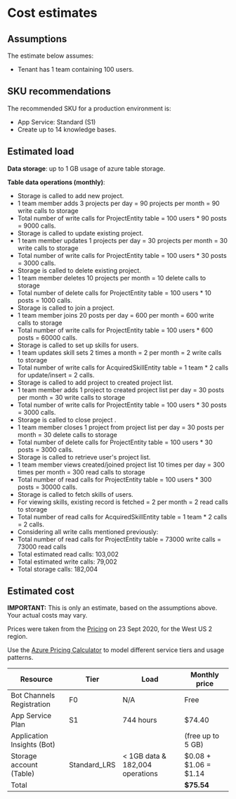 # Cost estimates

## Assumptions

The estimate below assumes:

- Tenant has 1 team containing 100 users.

## SKU recommendations
The recommended SKU for a production environment is:

- App Service: Standard (S1)
- Create up to 14 knowledge bases.

## [](/wiki/Cost-estimate#estimated-load)Estimated load

**Data storage**: up to 1 GB usage of azure table storage.

**Table data operations (monthly)**:
- Storage is called to add new project.
- 1 team member adds 3 projects per day = 90 projects per month = 90 write calls to storage
- Total number of write calls for ProjectEntity table = 100 users * 90 posts = 9000 calls.
- Storage is called to update existing project.
- 1 team member updates 1 projects per day = 30 projects per month = 30 write calls to storage
- Total number of write calls for ProjectEntity table = 100 users * 30 posts = 3000 calls.
- Storage is called to delete existing project.
- 1 team member deletes 10 projects per month = 10 delete calls to storage
- Total number of delete calls for ProjectEntity table = 100 users * 10 posts = 1000 calls.
 - Storage is called to join a project.
- 1 team member joins 20 posts per day = 600 per month = 600 write calls to storage
- Total number of write calls for ProjectEntity table = 100 users * 600 posts = 60000 calls.
- Storage is called to set up skills for users.
- 1 team updates skill sets 2 times a month = 2 per month = 2 write calls to storage
- Total number of write calls for AcquiredSkillEntity table = 1 team * 2 calls for update/insert = 2 calls.
- Storage is called to add project to created project list.
- 1 team member adds 1 project to created project list per day = 30 posts per month = 30 write calls to storage
- Total number of write calls for ProjectEntity table = 100 users * 30 posts = 3000 calls.
- Storage is called to close project .
- 1 team member closes 1 project from project list per day = 30 posts per month = 30 delete calls to storage
- Total number of delete calls for ProjectEntity table = 100 users * 30 posts = 3000 calls.
- Storage is called to retrieve user's project list.
- 1 team member views created/joined project list 10 times per day = 300 times per month = 300 read calls to storage
- Total number of read calls for ProjectEntity table = 100 users * 300 posts = 30000 calls.
- Storage is called to fetch skills of users.
- For viewing skills, existing record is fetched = 2 per month = 2 read calls to storage
- Total number of read calls for AcquiredSkillEntity table = 1 team * 2 calls = 2 calls.
- Considering all write calls mentioned previously:
- Total number of read calls for ProjectEntity table = 73000 write calls = 73000 read calls
- Total estimated read calls: 103,002
- Total estimated write calls: 79,002
- Total storage calls: 182,004

## Estimated cost

**IMPORTANT:** This is only an estimate, based on the assumptions above. Your actual costs may vary.

Prices were taken from the [Pricing](https://azure.microsoft.com/en-us/pricing/) on 23 Sept 2020, for the West US 2 region.

Use the [Azure Pricing Calculator](https://azure.com/e/02a078fd3c594aae9eb092db058b55f7) to model different service tiers and usage patterns.

|**Resource**|**Tier**|**Load**|**Monthly price**|
|--------------------------|-----------------|-------------------------|--------------------------------------
|Bot Channels Registration|F0|N/A|Free|
|App Service Plan|S1 |744 hours|$74.40|
|Application Insights (Bot)|||(free up to 5 GB)|
|Storage account (Table)| Standard_LRS|< 1GB data & 182,004 operations| $0.08 + $1.06 = $1.14 |
|Total|||**$75.54**|